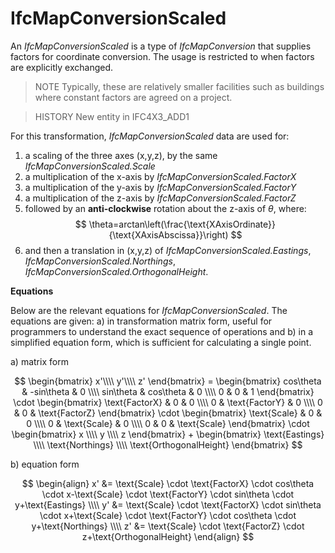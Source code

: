 # IfcMapConversionScaled

An _IfcMapConversionScaled_ is a type of _IfcMapConversion_ that supplies factors for coordinate conversion. The usage is restricted to when factors are explicitly exchanged.
<!-- end of short definition -->

 

> NOTE Typically, these are relatively smaller facilities such as buildings where constant factors are agreed on a project.

> HISTORY New entity in IFC4X3_ADD1

For this transformation, _IfcMapConversionScaled_ data are used for:

1. a scaling of the three axes (x,y,z), by the same _IfcMapConversionScaled.Scale_
2. a multiplication of the x-axis by _IfcMapConversionScaled.FactorX_
3. a multiplication of the y-axis by _IfcMapConversionScaled.FactorY_
4. a multiplication of the z-axis by _IfcMapConversionScaled.FactorZ_
5. followed by an **anti-clockwise** rotation about the z-axis of *θ*, where:
 $$
 \theta=arctan\left(\frac{\text{XAxisOrdinate}}{\text{XAxisAbscissa}}\right)
 $$
6. and then a translation in (x,y,z) of _IfcMapConversionScaled.Eastings_, _IfcMapConversionScaled.Northings_, _IfcMapConversionScaled.OrthogonalHeight_.

**Equations**

Below are the relevant equations for _IfcMapConversionScaled_. The equations are given: a) in transformation matrix form, useful for programmers to understand the exact sequence of operations and b) in a simplified equation form, which is sufficient for calculating a single point.

a) matrix form

$$
\begin{bmatrix}
x'\\\\
y'\\\\
z'
\end{bmatrix}
= \begin{bmatrix}
cos\theta & -sin\theta & 0 \\\\
sin\theta & cos\theta & 0 \\\\
0 & 0 & 1
\end{bmatrix} \cdot 
\begin{bmatrix}
\text{FactorX} & 0 & 0 \\\\
0 & \text{FactorY} & 0 \\\\
0 & 0 & \text{FactorZ}
\end{bmatrix} \cdot 
\begin{bmatrix}
\text{Scale} & 0 & 0 \\\\
0 & \text{Scale} & 0 \\\\
0 & 0 & \text{Scale}
\end{bmatrix} \cdot 
\begin{bmatrix}
x \\\\
y \\\\
z
\end{bmatrix} +
\begin{bmatrix}
\text{Eastings} \\\\
\text{Northings} \\\\
\text{OrthogonalHeight}
\end{bmatrix}
$$

b) equation form

$$
\begin{align}
x' &= \text{Scale} \cdot \text{FactorX} \cdot cos\theta \cdot x-\text{Scale} \cdot \text{FactorY} \cdot sin\theta \cdot y+\text{Eastings} \\\\
y' &= \text{Scale} \cdot \text{FactorX} \cdot sin\theta \cdot x+\text{Scale} \cdot \text{FactorY} \cdot cos\theta \cdot y+\text{Northings} \\\\
z' &= \text{Scale} \cdot \text{FactorZ} \cdot z+\text{OrthogonalHeight}
\end{align}
$$